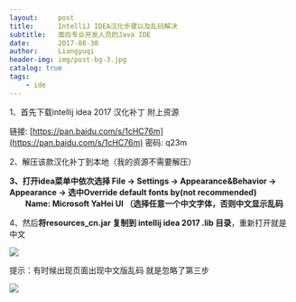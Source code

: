 ```yaml
---
layout:     post
title:      IntelliJ IDEA汉化步骤以及乱码解决
subtitle:   面向专业开发人员的Java IDE
date:       2017-08-30
author:     Liangyuqi
header-img: img/post-bg-3.jpg
catalog: true
tags:
    - ide
---
```


1、首先下载intellij idea 2017 汉化补丁 附上资源

链接: [https://pan.baidu.com/s/1cHC76m](https://pan.baidu.com/s/1cHC76m) 密码: q23m

 2、解压该款汉化补丁到本地（我的资源不需要解压） 

**3、打开idea菜单中依次选择 File -> Settings -> Appearance&Behavior -> Appearance -> 选中Override default fonts by(not recommended)
　　Name: Microsoft YaHei UI （选择任意一个中文字体，否则中文显示乱码**
 

4、然后**将resources_cn.jar 复制到 intellij idea 2017 .lib 目录**，重新打开就是中文 

![](http://photo.lustforlife.cn/7.png)

提示：有时候出现页面出现中文版乱码 就是忽略了第三步

![](http://photo.lustforlife.cn/8.png)